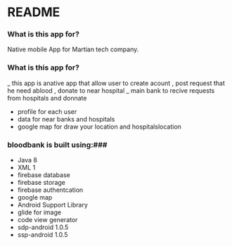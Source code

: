 # README #
### What is this app for? ###
 Native mobile App for Martian tech company.
### What is this app for? ###
_ this app is anative app that allow user to create acount , post request that he need ablood , donate to near hospital 
_ main bank to recive requests from hospitals and donnate 
- profile for each user 
- data for near banks and hospitals
- google map for draw your location and hospitalslocation

### bloodbank is built using:###


- Java	8
- XML	1
- firebase database
- firebase storage
- firebase authentcation
- google map
- Android Support Library
- glide for image
- code view generator
- sdp-android	1.0.5
- ssp-android	1.0.5

